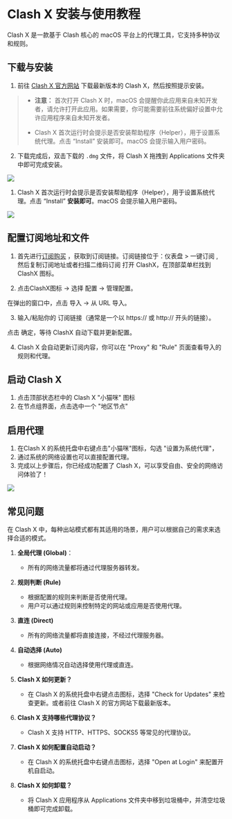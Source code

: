 # **Clash X 安装与使用教程**

Clash X 是一款基于 Clash 核心的 macOS 平台上的代理工具，它支持多种协议和规则。

## **下载与安装**

1. 前往 [Clash X 官方网站](https://github.com/yichengchen/clashX/releases) 下载最新版本的 Clash X，然后按照提示安装。

>    *   **注意：** 首次打开 Clash X 时，macOS 会提醒你此应用来自未知开发者，请允许打开此应用。如果需要，你可能需要前往系统偏好设置中允许应用程序来自未知开发者。
>        
>    *   Clash X 首次运行时会提示是否安装帮助程序（Helper），用于设置系统代理。点击 “Install” 安装即可。macOS 会提示输入用户密码。
        
2.  下载完成后，双击下载的 `.dmg` 文件，将 Clash X 拖拽到 Applications 文件夹中即可完成安装。
    
![](https://yunqijpg.oss-cn-hongkong.aliyuncs.com/c1.jpg)

1.  Clash X 首次运行时会提示是否安装帮助程序（Helper），用于设置系统代理。点击 “Install” **安装即可**。macOS 会提示输入用户密码。

![](https://yunqijpg.oss-cn-hongkong.aliyuncs.com/C2.jpg)

## **配置订阅地址和文件**

1. 首先进行[订阅购买](https://vip06.stableconnect.cloud/#/plan) ，获取到订阅链接。订阅链接位于：仪表盘 > 一键订阅 , 然后复制订阅地址或者扫描二维码订阅
打开 ClashX，在顶部菜单栏找到 ClashX 图标。

2. 点击ClashX图标 → 选择 配置 → 管理配置。

在弹出的窗口中，点击 导入 → 从 URL 导入。

3. 输入/粘贴你的 订阅链接（通常是一个以 https:// 或 http:// 开头的链接）。

点击 确定，等待 ClashX 自动下载并更新配置。

4.  Clash X 会自动更新订阅内容，你可以在 "Proxy" 和 "Rule" 页面查看导入的规则和代理。

## **启动 Clash X**

1.  点击顶部状态栏中的 Clash X "小猫咪" 图标
2.  在节点组界面，点击选中一个 "地区节点"

## **启用代理**

1.  在Clash X 的系统托盘中右键点击"小猫咪"图标，勾选 "设置为系统代理"，
2.  通过系统的网络设置也可以直接配置代理。
3.  完成以上步骤后，你已经成功配置了 Clash X，可以享受自由、安全的网络访问体验了！

![](https://yunqijpg.oss-cn-hongkong.aliyuncs.com/c6.jpg)

## **常见问题**

在 Clash X 中，每种出站模式都有其适用的场景，用户可以根据自己的需求来选择合适的模式。

1.  **全局代理 (Global)**：
    
    *   所有的网络流量都将通过代理服务器转发。
2.  **规则判断 (Rule)**
    
    *   根据配置的规则来判断是否使用代理。
    *   用户可以通过规则来控制特定的网站或应用是否使用代理。
3.  **直连 (Direct)**
    
    *   所有的网络流量都将直接连接，不经过代理服务器。
4.  **自动选择 (Auto)**
    
    *   根据网络情况自动选择使用代理或直连。
5.  **Clash X 如何更新？**
    
    *   在 Clash X 的系统托盘中右键点击图标，选择 "Check for Updates" 来检查更新。或者前往 Clash X 的官方网站下载最新版本。
6.  **Clash X 支持哪些代理协议？**
    
    *   Clash X 支持 HTTP、HTTPS、SOCKS5 等常见的代理协议。
7.  **Clash X 如何配置自动启动？**
    
    *   在 Clash X 的系统托盘中右键点击图标，选择 "Open at Login" 来配置开机自启动。
8.  **Clash X 如何卸载？**
    
    *   将 Clash X 应用程序从 Applications 文件夹中移到垃圾桶中，并清空垃圾桶即可完成卸载。
